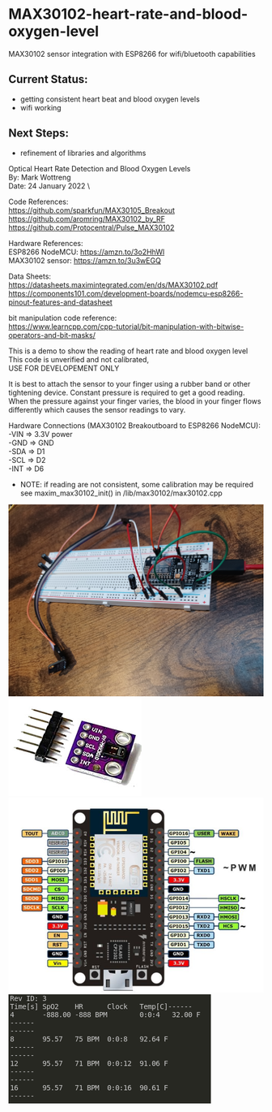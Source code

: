 # MAX30102-heart-rate-and-blood-oxygen-level
MAX30102 sensor integration with ESP8266 for wifi/bluetooth capabilities

## Current Status:
* getting consistent heart beat and blood oxygen levels
* wifi working

## Next Steps:
* refinement of libraries and algorithms 

Optical Heart Rate Detection and Blood Oxygen Levels \
By: Mark Wottreng \
Date: 24 January 2022 \

Code References: \
https://github.com/sparkfun/MAX30105_Breakout \
https://github.com/aromring/MAX30102_by_RF \
https://github.com/Protocentral/Pulse_MAX30102

Hardware References: \
ESP8266 NodeMCU: https://amzn.to/3o2HhWl \
MAX30102 sensor: https://amzn.to/3u3wEGQ

Data Sheets: \
https://datasheets.maximintegrated.com/en/ds/MAX30102.pdf \
https://components101.com/development-boards/nodemcu-esp8266-pinout-features-and-datasheet

bit manipulation code reference: \
https://www.learncpp.com/cpp-tutorial/bit-manipulation-with-bitwise-operators-and-bit-masks/


This is a demo to show the reading of heart rate and blood oxygen level
This code is unverified and not calibrated, \
USE FOR DEVELOPEMENT ONLY

It is best to attach the sensor to your finger using a rubber band or other tightening
device. Constant pressure is required to get a good reading. When the pressure against
your finger varies, the blood in your finger flows differently which causes the sensor 
readings to vary.

Hardware Connections (MAX30102 Breakoutboard to ESP8266 NodeMCU): \
-VIN => 3.3V power \
-GND => GND \
-SDA => D1 \
-SCL => D2 \
-INT => D6

* NOTE: if reading are not consistent, some calibration may be required
        see maxim_max30102_init() in /lib/max30102/max30102.cpp
        
![testBench](https://github.com/wottreng/MAX30102-heart-rate-and-blood-oxygen-level/blob/main/pics/dev_setup.jpg)
![max30102](https://github.com/wottreng/MAX30102-heart-rate-and-blood-oxygen-level/blob/main/pics/max30102.jpg)
![nodemcu](https://github.com/wottreng/MAX30102-heart-rate-and-blood-oxygen-level/blob/main/pics/nodemcu.jpg)
![output](https://github.com/wottreng/MAX30102-heart-rate-and-blood-oxygen-level/blob/main/pics/screenshot.png)

